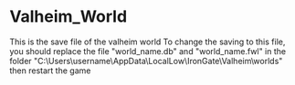 # Valheim_World
This is the save file of the valheim world
To change the saving to this file, you should replace the file "world_name.db" and "world_name.fwl" in the folder "C:\Users\username\AppData\LocalLow\IronGate\Valheim\worlds" then restart the game
